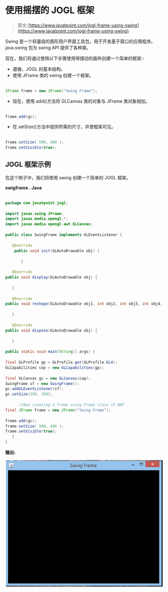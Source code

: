 # 使用摇摆的 JOGL 框架

> 原文:[https://www.javatpoint.com/jogl-frame-using-swing](https://www.javatpoint.com/jogl-frame-using-swing)

Swing 是一个轻量级的图形用户界面工具包，用于开发基于窗口的应用程序。java.swing 包为 swing API 提供了各种类。

现在，我们将通过使用以下步骤使用带摆动的画布创建一个简单的框架:-

*   遵循，JOGL 的基本结构。
*   使用 JFrame 类的 swing 创建一个框架。

```java

JFrame frame = new JFrame("Swing Frame");

```

*   现在，使用 add()方法将 GLCanvas 类的对象与 JFrame 类对象相加。

```java

frame.add(gc);

```

*   在 setSize()方法中提供所需的尺寸，并使框架可见。

```java

frame.setSize( 500, 400 );
frame.setVisible(true);

```

## JOGL 框架示例

在这个例子中，我们将使用 swing 创建一个简单的 JOGL 框架。

**swigframe . Java**

```java

package com.javatpoint.jogl;

import javax.swing.JFrame;
import javax.media.opengl.*;
import javax.media.opengl.awt.GLCanvas;

public class SwingFrame implements GLEventListener {

   @Override
	public void init(GLAutoDrawable obj) {

	   }

   @Override
public void display(GLAutoDrawable obj) {

   }

   @Override
public void reshape(GLAutoDrawable obj1, int obj2, int obj3, int obj4, int obj5) {

   }

   @Override
public void dispose(GLAutoDrawable obj) {

   }

public static void main(String[] args) {

final GLProfile gp = GLProfile.get(GLProfile.GL4);
GLCapabilities cap = new GLCapabilities(gp);

final GLCanvas gc = new GLCanvas(cap);
SwingFrame sf = new SwingFrame();
gc.addGLEventListener(sf);        
gc.setSize(350, 350);

      //Now creating a frame using Frame class of AWT
final JFrame frame = new JFrame("Swing Frame");

frame.add(gc);
frame.setSize( 500, 400 );
frame.setVisible(true);
   }	
}

```

**输出:**

![JOGL Frame using Swing Output](img/1596ebe92d23dbdfcf617f202729413e.png)